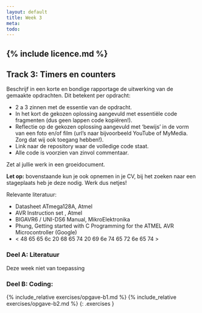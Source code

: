 ```yaml
---
layout: default
title: Week 3
meta: 
todo: 
---
```

{% include licence.md %}
---

## Track 3: Timers en counters

Beschrijf in een korte en bondige rapportage de uitwerking van de gemaakte opdrachten. Dit betekent per opdracht:
* 2 a 3 zinnen met de essentie van de opdracht.
* In het kort de gekozen oplossing aangevuld met essentiële code fragmenten (dus geen lappen code kopiëren!).
* Reflectie op de gekozen oplossing aangevuld met ‘bewijs’ in de vorm van een foto en/of film (url’s naar bijvoorbeeld YouTube of MyMedia. Zorg dat wij ook toegang hebben!).
* Link naar de repository waar de volledige code staat.
* Alle code is voorzien van zinvol commentaar.

Zet al jullie werk in een groeidocument. 

**Let op:** bovenstaande kun je ook opnemen in je CV, bij het zoeken naar een stageplaats heb je deze nodig. Werk dus netjes!

Relevante literatuur:
* Datasheet ATmega128A, Atmel
* AVR Instruction set , Atmel
* BIGAVR6 / UNI-DS6 Manual, MikroElektronika
* Phung, Getting started with C Programming for the ATMEL AVR Microcontroller (Google)
* < 48 65 65 6c 20 68 65 74 20 69 6e 74 65 72 6e 65 74 >

### Deel A: Literatuur
Deze week niet van toepassing

### Deel B: Coding:
{% include_relative exercises/opgave-b1.md %}
{% include_relative exercises/opgave-b2.md %}
{: .exercises }



